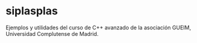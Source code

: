 # siplasplas

Ejemplos y utilidades del curso de C++ avanzado de la asociación GUEIM, Universidad Complutense de Madrid.
